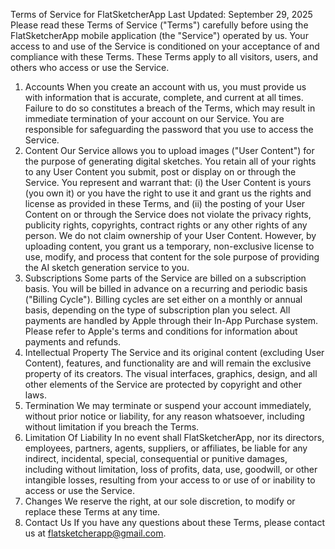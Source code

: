 Terms of Service for FlatSketcherApp
Last Updated: September 29, 2025
Please read these Terms of Service ("Terms") carefully before using the FlatSketcherApp mobile application (the "Service") operated by us.
Your access to and use of the Service is conditioned on your acceptance of and compliance with these Terms. These Terms apply to all visitors, users, and others who access or use the Service.
1. Accounts
When you create an account with us, you must provide us with information that is accurate, complete, and current at all times. Failure to do so constitutes a breach of the Terms, which may result in immediate termination of your account on our Service. You are responsible for safeguarding the password that you use to access the Service.
2. Content
Our Service allows you to upload images ("User Content") for the purpose of generating digital sketches. You retain all of your rights to any User Content you submit, post or display on or through the Service.
You represent and warrant that: (i) the User Content is yours (you own it) or you have the right to use it and grant us the rights and license as provided in these Terms, and (ii) the posting of your User Content on or through the Service does not violate the privacy rights, publicity rights, copyrights, contract rights or any other rights of any person.
We do not claim ownership of your User Content. However, by uploading content, you grant us a temporary, non-exclusive license to use, modify, and process that content for the sole purpose of providing the AI sketch generation service to you.
3. Subscriptions
Some parts of the Service are billed on a subscription basis. You will be billed in advance on a recurring and periodic basis ("Billing Cycle"). Billing cycles are set either on a monthly or annual basis, depending on the type of subscription plan you select.
All payments are handled by Apple through their In-App Purchase system. Please refer to Apple's terms and conditions for information about payments and refunds.
4. Intellectual Property
The Service and its original content (excluding User Content), features, and functionality are and will remain the exclusive property of its creators. The visual interfaces, graphics, design, and all other elements of the Service are protected by copyright and other laws.
5. Termination
We may terminate or suspend your account immediately, without prior notice or liability, for any reason whatsoever, including without limitation if you breach the Terms.
6. Limitation Of Liability
In no event shall FlatSketcherApp, nor its directors, employees, partners, agents, suppliers, or affiliates, be liable for any indirect, incidental, special, consequential or punitive damages, including without limitation, loss of profits, data, use, goodwill, or other intangible losses, resulting from your access to or use of or inability to access or use the Service.
7. Changes
We reserve the right, at our sole discretion, to modify or replace these Terms at any time.
8. Contact Us
If you have any questions about these Terms, please contact us at flatsketcherapp@gmail.com.
